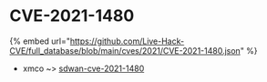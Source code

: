# CVE-2021-1480
{% embed url="https://github.com/Live-Hack-CVE/full_database/blob/main/cves/2021/CVE-2021-1480.json" %}

* xmco ~> [sdwan-cve-2021-1480](https://www.alice-snow.ru/2021/database/cve-2021-1480/sdwan-cve-2021-1480-xmco)